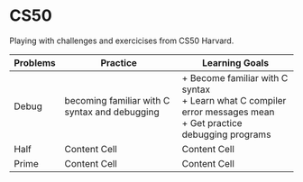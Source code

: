 # CS50
Playing with challenges and exercicises from CS50 Harvard.


| Problems      | Practice                                      |Learning Goals |
| ------------- | -------------                                 | ------------- |
| Debug         | becoming familiar with C syntax and debugging |+ Become familiar with C syntax <br> + Learn what C compiler error messages mean <br> + Get practice debugging  programs|                       
| Half          | Content Cell   | Content Cell  | 
| Prime         | Content Cell   | Content Cell  | 